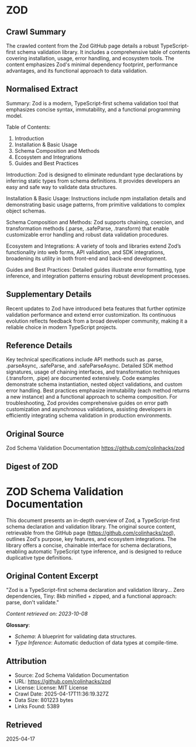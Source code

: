 # ZOD

## Crawl Summary
The crawled content from the Zod GitHub page details a robust TypeScript-first schema validation library. It includes a comprehensive table of contents covering installation, usage, error handling, and ecosystem tools. The content emphasizes Zod's minimal dependency footprint, performance advantages, and its functional approach to data validation.

## Normalised Extract
Summary: Zod is a modern, TypeScript-first schema validation tool that emphasizes concise syntax, immutability, and a functional programming model.

Table of Contents:
1. Introduction
2. Installation & Basic Usage
3. Schema Composition and Methods
4. Ecosystem and Integrations
5. Guides and Best Practices

Introduction: Zod is designed to eliminate redundant type declarations by inferring static types from schema definitions. It provides developers an easy and safe way to validate data structures.

Installation & Basic Usage: Instructions include npm installation details and demonstrating basic usage patterns, from primitive validations to complex object schemas.

Schema Composition and Methods: Zod supports chaining, coercion, and transformation methods (.parse, .safeParse, .transform) that enable customizable error handling and robust data validation procedures.

Ecosystem and Integrations: A variety of tools and libraries extend Zod’s functionality into web forms, API validation, and SDK integrations, broadening its utility in both front-end and back-end development.

Guides and Best Practices: Detailed guides illustrate error formatting, type inference, and integration patterns ensuring robust development processes.

## Supplementary Details
Recent updates to Zod have introduced beta features that further optimize validation performance and extend error customization. Its continuous evolution reflects feedback from a broad developer community, making it a reliable choice in modern TypeScript projects.

## Reference Details
Key technical specifications include API methods such as .parse, .parseAsync, .safeParse, and .safeParseAsync. Detailed SDK method signatures, usage of chaining interfaces, and transformation techniques (.transform, .pipe) are documented extensively. Code examples demonstrate schema instantiation, nested object validations, and custom error handling. Best practices emphasize immutability (each method returns a new instance) and a functional approach to schema composition. For troubleshooting, Zod provides comprehensive guides on error path customization and asynchronous validations, assisting developers in efficiently integrating schema validation in production environments.

## Original Source
Zod Schema Validation Documentation
https://github.com/colinhacks/zod

## Digest of ZOD

# ZOD Schema Validation Documentation

This document presents an in-depth overview of Zod, a TypeScript-first schema declaration and validation library. The original source content, retrievable from the GitHub page (https://github.com/colinhacks/zod), outlines Zod's purpose, key features, and ecosystem integrations. The library offers a concise, chainable interface for schema declarations, enabling automatic TypeScript type inference, and is designed to reduce duplicative type definitions.

## Original Content Excerpt
"Zod is a TypeScript-first schema declaration and validation library... Zero dependencies, Tiny: 8kb minified + zipped, and a functional approach: parse, don't validate."

*Content retrieved on: 2023-10-08*

**Glossary**:
- *Schema*: A blueprint for validating data structures.
- *Type Inference*: Automatic deduction of data types at compile-time.

## Attribution
- Source: Zod Schema Validation Documentation
- URL: https://github.com/colinhacks/zod
- License: License: MIT License
- Crawl Date: 2025-04-17T11:36:19.327Z
- Data Size: 801223 bytes
- Links Found: 5389

## Retrieved
2025-04-17
